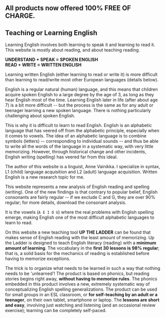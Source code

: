 ## All products now offered 100% FREE OF CHARGE.

## Teaching or Learning English
Learning English involves both learning to speak it and learning to read it.  This website is mostly about reading, and about teaching reading.

**UNDERSTAND + SPEAK = SPOKEN ENGLISH  
READ + WRITE = WRITTEN ENGLISH**

Learning written English (either learning to read or write it) is more difficult than learning to read/write most other European languages (details below).

English is a regular natural (human) language, and this means that children acquire spoken English to a large degree by the age of 3, as long as they hear English most of the time. Learning English later in life (after about age 7) is a bit more difficult -- but the process is the same as for any adult or teenager learning a new spoken language. There is nothing particularly challenging about spoken English.  

This is why it is difficult to learn to read English. English is an alphabetic language that has veered off from the alphabetic principle, especially when it comes to vowels. The idea of an alphabetic language is to combine symbols (letters) -- corresponding to individual sounds -- and thus be able to write all the words of the language in a systematic way, with very little memorizing.  However, through historical change and other incidents, English writing (spelling) has veered far from this ideal.  

The author of this website is a linguist, Anne Vainikka. I specialize in syntax, L1 (child) language acquisition and L2 (adult) language acquisition.  Written English is a new research topic for me.

This website represents a new analysis of English reading and spelling (writing). One of the new findings is that contrary to popular belief, English consonants are fairly regular -- if we exclude C and G, they are over 90% regular; for more details, download the consonant analysis.  

It is the vowels (`A E I O U`) where the real problems with English spelling emerge, making English one of the most difficult alphabetic languages to learn to read.

On this website a new teaching tool **UP THE LADDER** can be found that makes sense of English reading with the least amount of memorizing. Up the Ladder is designed to teach English literacy (reading) with a **minimum amount of learning**. The vocabulary in the **first 30 lessons is 98% regular**; that is, a solid basis for the mechanics of reading is established before having to memorize exceptions.

The trick is to organize what needs to be learned in such a way that nothing needs to be 'unlearned'! The product is based on phonics, but reading stories begins right away, **without having to memorize rules**. The phonics embedded in this product involves a new, extremely systematic way of conceptualizing English spelling generalizations. The product can be used for small groups in an ESL classroom, or **for self-teaching by an adult or a teenager**, on their own tablet, smartphone or laptop.  The **lessons are short and easy**, involving just watching and listening (and an occasional review exercise); learning can be completely self-paced.
